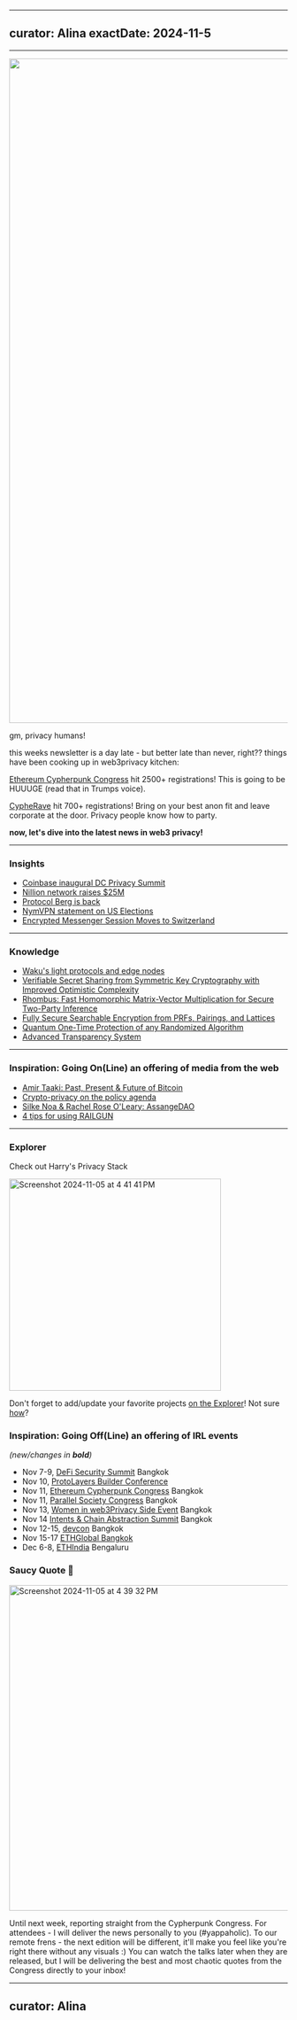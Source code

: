
---
curator: Alina
exactDate: 2024-11-5
---

<!--
### Insights

### Knowledge

### Inspiration

### Inspiration: Going On(Line) an offering of media from the web

### Inspiration: Going Off(Line) an offering of IRL events 

### Explorer 

### Saucy Quote
-->

---

<img width="1200" alt="" src="https://raw.githubusercontent.com/web3privacy/news/refs/heads/main/data/img/web3privacy%20rome%20meetup%20by%20jensei.png">


gm, privacy humans! 

this weeks newsletter is a day late - but better late than never, right??
things have been cooking up in web3privacy kitchen:

[Ethereum Cypherpunk Congress](https://lu.ma/w3pn-meetup-devcon7) hit 2500+ registrations! This is going to be HUUUGE (read that in Trumps voice). 

[CypheRave](https://lu.ma/gqmn3nsl?tk=0alI9J) hit 700+ registrations! Bring on your best anon fit and leave corporate at the door. Privacy people know how to party. 


**now, let's dive into the latest news in web3 privacy!**

---

### Insights
- [Coinbase inaugural DC Privacy Summit](https://www.dcprivacysummit.org/)
- [Nillion network raises $25M](https://cointelegraph.com/news/nillion-network-funding-decentralized-privacy-solutions)
- [Protocol Berg is back](https://x.com/protocol_berg/status/1853395071107830218?s=35)
- [NymVPN statement on US Elections](https://blog.nymtech.net/no-matter-who-wins-nymvpn-is-free-for-the-next-month-to-fight-for-freedom-9189e4a47d3d)
- [Encrypted Messenger Session Moves to Switzerland](https://restoreprivacy.com/encrypted-messenger-session-moves-to-switzerland-amid-privacy-concerns/)
---

### Knowledge
- [Waku's light protocols and edge nodes](https://blog.waku.org/explanation-series-light-protocols-and-edge-nodes/)
- [Verifiable Secret Sharing from Symmetric Key Cryptography with Improved Optimistic Complexity](https://eprint.iacr.org/2024/838)
- [Rhombus: Fast Homomorphic Matrix-Vector Multiplication for Secure Two-Party Inference](https://eprint.iacr.org/2024/1611)
- [Fully Secure Searchable Encryption from PRFs, Pairings, and Lattices](https://eprint.iacr.org/2024/1632)
- [Quantum One-Time Protection of any Randomized Algorithm](https://eprint.iacr.org/2024/1798)
- [Advanced Transparency System](https://eprint.iacr.org/2024/1788)
---


### Inspiration: Going On(Line) an offering of media from the web
- [Amir Taaki: Past, Present & Future of Bitcoin](https://www.youtube.com/watch?v=Ul8p0nf6Hxo)
- [Crypto-privacy on the policy agenda](https://www.youtube.com/watch?v=ZLanWzAPYeg)
- [Silke Noa & Rachel Rose O'Leary: AssangeDAO](https://www.youtube.com/watch?v=rZMzOQ0kxB4)
- [4 tips for using RAILGUN](https://x.com/haochizzle/status/1853827736730734811)


---

### Explorer 

Check out Harry's Privacy Stack

<img width="383" alt="Screenshot 2024-11-05 at 4 41 41 PM" src="https://github.com/user-attachments/assets/a33bb4f8-1700-45ac-b98e-e0956ad9fd3c">

Don't forget to add/update your favorite projects [on the Explorer](https://explorer.web3privacy.info/project/create)!
Not sure [how](https://mirror.xyz/0x0f1F3DAf416B74DB3DE55Eb4D7513a80F4841073/Ri2ZMIq6Os-ZKQyT_l6a5F1-gJURySvvwNRKzBvNpWM)?


### Inspiration: Going Off(Line) an offering of IRL events 
*(new/changes in **bold**)*

* Nov 7-9, [DeFi Security Summit](https://defisecuritysummit.org/) Bangkok
* Nov 10, [ProtoLayers Builder Conference](https://lu.ma/p67wtc4v?tk=Mikrv2)
* Nov 11, [Ethereum Cypherpunk Congress](https://congress.web3privacy.info/) Bangkok
* Nov 11, [Parallel Society Congress](https://psc.logos.co/) Bangkok
* Nov 13, [Women in web3Privacy Side Event](https://lu.ma/jgpu1m09) Bangkok
* Nov 14 [Intents & Chain Abstraction Summit](https://lu.ma/m1cpw7am) Bangkok
* Nov 12-15, [devcon](https://devcon.org/en/) Bangkok
* Nov 15-17 [ETHGlobal Bangkok](https://ethglobal.com/events/bangkok)
* Dec 6-8, [ETHIndia](https://ethindia2024.devfolio.co/) Bengaluru


### Saucy Quote 🥫
<img width="588" alt="Screenshot 2024-11-05 at 4 39 32 PM" src="https://github.com/user-attachments/assets/949a87be-c1a7-4a36-9235-72ff77c80fe3">


Until next week, reporting straight from the Cypherpunk Congress. 
For attendees - I will deliver the news personally to you (#yappaholic).
To our remote frens - the next edition will be different, it'll make you feel like you're right there without any visuals :) You can watch the talks later when they are released, but I will be delivering the best and most chaotic quotes from the Congress directly to your inbox! 

---
curator: Alina
---
